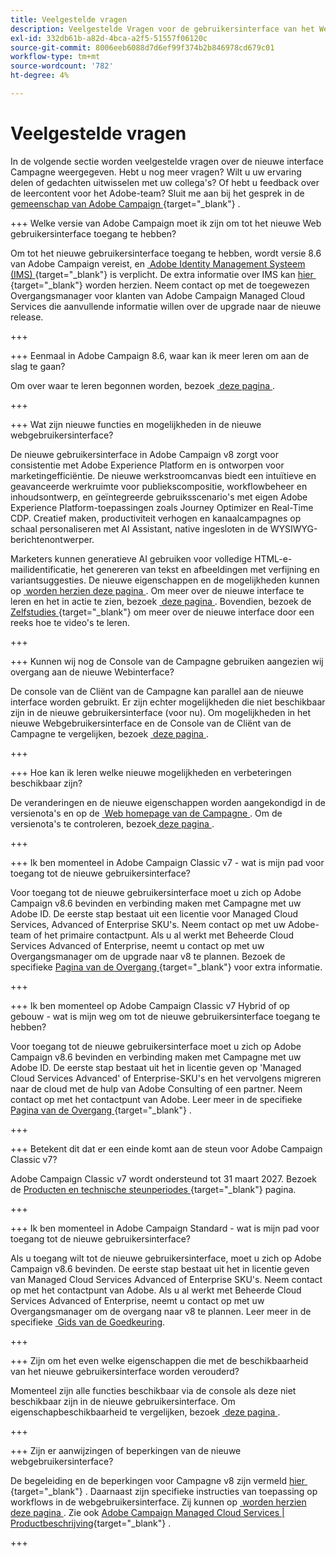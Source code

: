 ```yaml
---
title: Veelgestelde vragen
description: Veelgestelde Vragen voor de gebruikersinterface van het Web van de Campagne
exl-id: 332db61b-a82d-4bca-a2f5-51557f06120c
source-git-commit: 8006eeb6088d7d6ef99f374b2b846978cd679c01
workflow-type: tm+mt
source-wordcount: '782'
ht-degree: 4%

---
```


# Veelgestelde vragen

In de volgende sectie worden veelgestelde vragen over de nieuwe interface Campagne weergegeven. Hebt u nog meer vragen? Wilt u uw ervaring delen of gedachten uitwisselen met uw collega&#39;s? Of hebt u feedback over de leercontent voor het Adobe-team? Sluit me aan bij het gesprek in de [&#x200B; gemeenschap van Adobe Campaign &#x200B;](https://experienceleaguecommunities.adobe.com/t5/adobe-campaign-classic-v7/ct-p/adobe-campaign-classic-community){target="_blank"} .

+++ Welke versie van Adobe Campaign moet ik zijn om tot het nieuwe Web gebruikersinterface toegang te hebben?

Om tot het nieuwe gebruikersinterface toegang te hebben, wordt versie 8.6 van Adobe Campaign vereist, en [&#x200B; Adobe Identity Management Systeem (IMS) &#x200B;](https://helpx.adobe.com/nl/enterprise/using/identity.html){target="_blank"}  is verplicht. De extra informatie over IMS kan [&#x200B; hier &#x200B;](https://experienceleague.adobe.com/nl/docs/campaign/technotes-ac/tn-new/migrate-users-to-ims){target="_blank"}  worden herzien. Neem contact op met de toegewezen Overgangsmanager voor klanten van Adobe Campaign Managed Cloud Services die aanvullende informatie willen over de upgrade naar de nieuwe release.

+++

+++ Eenmaal in Adobe Campaign 8.6, waar kan ik meer leren om aan de slag te gaan?

Om over waar te leren begonnen worden, bezoek [&#x200B; deze pagina &#x200B;](../get-started/get-started.md).

+++

+++ Wat zijn nieuwe functies en mogelijkheden in de nieuwe webgebruikersinterface?

De nieuwe gebruikersinterface in Adobe Campaign v8 zorgt voor consistentie met Adobe Experience Platform en is ontworpen voor marketingefficiëntie. De nieuwe werkstroomcanvas biedt een intuïtieve en geavanceerde werkruimte voor publiekscompositie, workflowbeheer en inhoudsontwerp, en geïntegreerde gebruiksscenario&#39;s met eigen Adobe Experience Platform-toepassingen zoals Journey Optimizer en Real-Time CDP. Creatief maken, productiviteit verhogen en kanaalcampagnes op schaal personaliseren met AI Assistant, native ingesloten in de WYSIWYG-berichtenontwerper.

Marketers kunnen generatieve AI gebruiken voor volledige HTML-e-mailidentificatie, het genereren van tekst en afbeeldingen met verfijning en variantsuggesties. De nieuwe eigenschappen en de mogelijkheden kunnen op [&#x200B; worden herzien deze pagina &#x200B;](../rn/whats-new.md). Om meer over de nieuwe interface te leren en het in actie te zien, bezoek [&#x200B; deze pagina &#x200B;](../get-started/user-interface.md). Bovendien, bezoek de [&#x200B; Zelfstudies &#x200B;](https://experienceleague.adobe.com/nl/docs/campaign-web-learn/tutorials/overview){target="_blank"}  om meer over de nieuwe interface door een reeks hoe te video&#39;s te leren.

+++

+++ Kunnen wij nog de Console van de Campagne gebruiken aangezien wij overgang aan de nieuwe Webinterface?

De console van de Cliënt van de Campagne kan parallel aan de nieuwe interface worden gebruikt. Er zijn echter mogelijkheden die niet beschikbaar zijn in de nieuwe gebruikersinterface (voor nu). Om mogelijkheden in het nieuwe Webgebruikersinterface en de Console van de Cliënt van de Campagne te vergelijken, bezoek [&#x200B; deze pagina &#x200B;](../get-started/capability-matrix.md).

+++

+++ Hoe kan ik leren welke nieuwe mogelijkheden en verbeteringen beschikbaar zijn?

De veranderingen en de nieuwe eigenschappen worden aangekondigd in de versienota&#39;s en op de [&#x200B; Web homepage van de Campagne &#x200B;](../get-started/user-interface.md#user-interface-home). Om de versienota&#39;s te controleren, bezoek [&#x200B; deze pagina &#x200B;](../rn/release-notes.md).

+++

+++ Ik ben momenteel in Adobe Campaign Classic v7 - wat is mijn pad voor toegang tot de nieuwe gebruikersinterface?

Voor toegang tot de nieuwe gebruikersinterface moet u zich op Adobe Campaign v8.6 bevinden en verbinding maken met Campagne met uw Adobe ID. De eerste stap bestaat uit een licentie voor Managed Cloud Services, Advanced of Enterprise SKU&#39;s. Neem contact op met uw Adobe-team of het primaire contactpunt. Als u al werkt met Beheerde Cloud Services Advanced of Enterprise, neemt u contact op met uw Overgangsmanager om de upgrade naar v8 te plannen. Bezoek de specifieke [&#x200B; Pagina van de Overgang &#x200B;](https://experienceleague.adobe.com/nl/docs/campaign/campaign-v8/new/v7-to-v8){target="_blank"}  voor extra informatie.

+++

+++ Ik ben momenteel op Adobe Campaign Classic v7 Hybrid of op gebouw - wat is mijn weg om tot de nieuwe gebruikersinterface toegang te hebben?

Voor toegang tot de nieuwe gebruikersinterface moet u zich op Adobe Campaign v8.6 bevinden en verbinding maken met Campagne met uw Adobe ID. De eerste stap bestaat uit het in licentie geven op &#39;Managed Cloud Services Advanced&#39; of Enterprise-SKU&#39;s en het vervolgens migreren naar de cloud met de hulp van Adobe Consulting of een partner. Neem contact op met het contactpunt van Adobe. Leer meer in de specifieke [&#x200B; Pagina van de Overgang &#x200B;](https://experienceleague.adobe.com/nl/docs/campaign/campaign-v8/new/v7-to-v8){target="_blank"} .

+++

+++ Betekent dit dat er een einde komt aan de steun voor Adobe Campaign Classic v7?

Adobe Campaign Classic v7 wordt ondersteund tot 31 maart 2027. Bezoek de [&#x200B; Producten en technische steunperiodes &#x200B;](https://helpx.adobe.com/nl/support/programs/eol-matrix.html){target="_blank"}  pagina.

+++

+++ Ik ben momenteel in Adobe Campaign Standard - wat is mijn pad voor toegang tot de nieuwe gebruikersinterface?

Als u toegang wilt tot de nieuwe gebruikersinterface, moet u zich op Adobe Campaign v8.6 bevinden. De eerste stap bestaat uit het in licentie geven van Managed Cloud Services Advanced of Enterprise SKU&#39;s. Neem contact op met het contactpunt van Adobe. Als u al werkt met Beheerde Cloud Services Advanced of Enterprise, neemt u contact op met uw Overgangsmanager om de overgang naar v8 te plannen. Leer meer in de specifieke [&#x200B; Gids van de Goedkeuring &#x200B;](../../adoption/home.md).

+++

+++ Zijn om het even welke eigenschappen die met de beschikbaarheid van het nieuwe gebruikersinterface worden verouderd?

Momenteel zijn alle functies beschikbaar via de console als deze niet beschikbaar zijn in de nieuwe gebruikersinterface. Om eigenschapbeschikbaarheid te vergelijken, bezoek [&#x200B; deze pagina &#x200B;](../get-started/capability-matrix.md).

+++

+++ Zijn er aanwijzingen of beperkingen van de nieuwe webgebruikersinterface?

De begeleiding en de beperkingen voor Campagne v8 zijn vermeld [&#x200B; hier &#x200B;](https://experienceleague.adobe.com/nl/docs/campaign/campaign-v8/releases/ac-guardrails){target="_blank"} . Daarnaast zijn specifieke instructies van toepassing op workflows in de webgebruikersinterface. Zij kunnen op [&#x200B; worden herzien deze pagina &#x200B;](../get-started/guardrails.md). Zie ook [&#x200B; Adobe Campaign Managed Cloud Services | Productbeschrijving &#x200B;](https://helpx.adobe.com/nl/legal/product-descriptions/adobe-campaign-managed-cloud-services.html){target="_blank"} .

+++